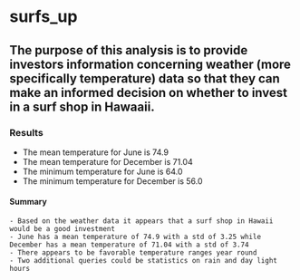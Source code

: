 # surfs_up

## The purpose of this analysis is to provide investors information concerning weather (more specifically temperature) data so that they can make an informed decision on whether to invest in a surf shop in Hawaaii.

### Results
  - The mean temperature for June is 74.9
  - The mean temperature for December is 71.04
  - The minimum temperature for June is 64.0
  - The minimum temperature for December is 56.0
  
  #### Summary
    - Based on the weather data it appears that a surf shop in Hawaii would be a good investment
    - June has a mean temperature of 74.9 with a std of 3.25 while December has a mean temperature of 71.04 with a std of 3.74
    - There appears to be favorable temperature ranges year round
    - Two additional queries could be statistics on rain and day light hours
  